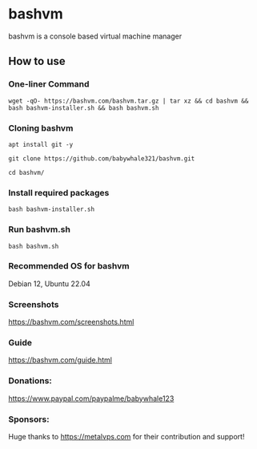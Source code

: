 # bashvm

bashvm is a console based virtual machine manager

## How to use

### One-liner Command
`wget -qO- https://bashvm.com/bashvm.tar.gz | tar xz && cd bashvm && bash bashvm-installer.sh && bash bashvm.sh`

### Cloning bashvm

`apt install git -y`

`git clone https://github.com/babywhale321/bashvm.git`

`cd bashvm/`

### Install required packages
`bash bashvm-installer.sh`

### Run bashvm.sh
`bash bashvm.sh`

### Recommended OS for bashvm
Debian 12, Ubuntu 22.04

### Screenshots
https://bashvm.com/screenshots.html

### Guide
https://bashvm.com/guide.html

### Donations:
https://www.paypal.com/paypalme/babywhale123

### Sponsors:
Huge thanks to https://metalvps.com for their contribution and support!

